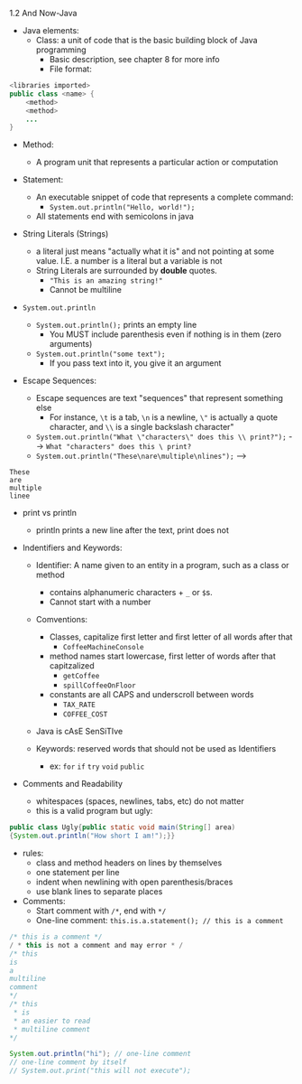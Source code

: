 1.2 And Now-Java

- Java elements:
	- Class: a unit of code that is the basic building block of Java programming
		- Basic description, see chapter 8 for more info
		- File format:
```java
<libraries imported>
public class <name> {
	<method>
	<method>
	...
}
```
- Method:
	- A program unit that represents a particular action or computation
- Statement: 
	- An executable snippet of code that represents a complete command:
		- `System.out.println("Hello, world!");`
	- All statements end with semicolons in java

- String Literals (Strings)
	- a literal just means "actually what it is" and not pointing at some value. I.E. a number is a literal but a variable is not
	- String Literals are surrounded by **double** quotes.
		- `"This is an amazing string!"`
		- Cannot be multiline
- `System.out.println`
	- `System.out.println();` prints an empty line
		- You MUST include parenthesis even if nothing is in them (zero arguments)
	- `System.out.println("some text");`
		- If you pass text into it, you give it an argument
- Escape Sequences:
	- Escape sequences are text "sequences" that represent something else
		- For instance, `\t` is a tab, `\n` is a newline, `\"` is actually a quote character, and `\\` is a single backslash character"
	- `System.out.println("What \"characters\" does this \\ print?");` --> `What "characters" does this \ print?`
	- `System.out.println("These\nare\multiple\nlines");` -->
```
These
are
multiple
linee
```
- print vs println
	- println prints a new line after the text, print does not
- Indentifiers and Keywords:
	- Identifier: A name given to an entity in a program, such as a class or method
		- contains alphanumeric characters + `_` or `$`s.
		- Cannot start with a number
	- Comventions:
		- Classes, capitalize first letter and first letter of all words after that
			- `CoffeeMachineConsole`
		- method names start lowercase, first letter of words after that capitzalized
			- `getCoffee`
			- `spillCoffeeOnFloor`
		- constants are all CAPS and underscroll between words
			- `TAX_RATE`
			- `COFFEE_COST`
			
	- Java is cAsE SenSiTIve
	- Keywords: reserved words that should not be used as Identifiers
		- ex: `for` `if` `try` `void` `public`

- Comments and Readability
	- whitespaces (spaces, newlines, tabs, etc) do not matter
	- this is a valid program but ugly:
```java
public class Ugly{public static void main(String[] area)
{System.out.println("How short I am!");}}
```
- rules:
	- class and method headers on lines by themselves
	- one statement per line
	- indent when newlining with open parenthesis/braces
	- use blank lines to separate places
- Comments:
	- Start comment with `/*`, end with `*/`
	- One-line comment: `this.is.a.statement(); // this is a comment`
```java
/* this is a comment */
/ * this is not a comment and may error * /
/* this
is
a
multiline
comment
*/
/* this
 * is
 * an easier to read
 * multiline comment
*/

System.out.println("hi"); // one-line comment
// one-line comment by itself
// System.out.print("this will not execute");
```

	
	